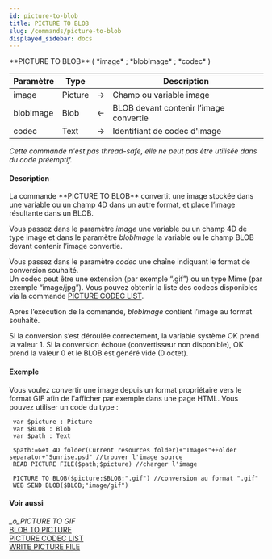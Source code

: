 ```yaml
---
id: picture-to-blob
title: PICTURE TO BLOB
slug: /commands/picture-to-blob
displayed_sidebar: docs
---
```


<!--REF #_command_.PICTURE TO BLOB.Syntax-->**PICTURE TO BLOB** ( *image* ; *blobImage* ; *codec* )<!-- END REF-->
<!--REF #_command_.PICTURE TO BLOB.Params-->
| Paramètre | Type |  | Description |
| --- | --- | --- | --- |
| image | Picture | &#8594;  | Champ ou variable image |
| blobImage | Blob | &#8592; | BLOB devant contenir l’image convertie |
| codec | Text | &#8594;  | Identifiant de codec d'image |

<!-- END REF-->

*Cette commande n'est pas thread-safe, elle ne peut pas être utilisée dans du code préemptif.*


#### Description 

<!--REF #_command_.PICTURE TO BLOB.Summary-->La commande **PICTURE TO BLOB** convertit une image stockée dans une variable ou un champ 4D dans un autre format, et place l’image résultante dans un BLOB.<!-- END REF-->

Vous passez dans le paramètre *image* une variable ou un champ 4D de type image et dans le paramètre *blobImage* la variable ou le champ BLOB devant contenir l’image convertie. 

Vous passez dans le paramètre *codec* une chaîne indiquant le format de conversion souhaité.   
Un codec peut être une extension (par exemple “.gif”) ou un type Mime (par exemple “image/jpg”). Vous pouvez obtenir la liste des codecs disponibles via la commande [PICTURE CODEC LIST](picture-codec-list.md).

Après l’exécution de la commande, *blobImage* contient l’image au format souhaité. 

Si la conversion s’est déroulée correctement, la variable système OK prend la valeur 1\. Si la conversion échoue (convertisseur non disponible), OK prend la valeur 0 et le BLOB est généré vide (0 octet). 

#### Exemple 

Vous voulez convertir une image depuis un format propriétaire vers le format GIF afin de l'afficher par exemple dans une page HTML. Vous pouvez utiliser un code du type :

```4d
 var $picture : Picture
 var $BLOB : Blob
 var $path : Text
 
 $path:=Get 4D folder(Current resources folder)+"Images"+Folder separator+"Sunrise.psd" //trouver l'image source
 READ PICTURE FILE($path;$picture) //charger l'image
 
 PICTURE TO BLOB($picture;$BLOB;".gif") //conversion au format ".gif"
 WEB SEND BLOB($BLOB;"image/gif")
```

#### Voir aussi 

*\_o\_PICTURE TO GIF*  
[BLOB TO PICTURE](blob-to-picture.md)  
[PICTURE CODEC LIST](picture-codec-list.md)  
[WRITE PICTURE FILE](write-picture-file.md)  